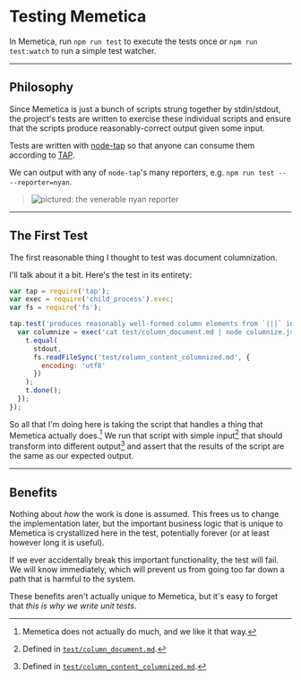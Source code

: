 # Testing Memetica

In Memetica, run `npm run test` to execute the tests once or
`npm run test:watch` to run a simple test watcher.

---

## Philosophy

Since Memetica is just a bunch of scripts strung together by stdin/stdout,
the project's tests are written to exercise these individual scripts and ensure
that the scripts produce reasonably-correct output given some input.

Tests are written with [node-tap](https://github.com/tapjs/node-tap) so that
anyone can consume them according to [TAP](https://testanything.org/).

We can output with any of `node-tap`'s many reporters,
e.g. `npm run test -- --reporter=nyan`.

> ![pictured: the venerable nyan reporter](https://cloud.githubusercontent.com/assets/197309/13726939/8b7d1444-e8ab-11e5-9a45-f5fac79ca0f3.png)

---

## The First Test

The first reasonable thing I thought to test was document columnization.

I'll talk about it a bit. Here's the test in its entirety:

```js
var tap = require('tap');
var exec = require('child_process').exec;
var fs = require('fs');

tap.test('produces reasonably well-formed column elements from `|||` in input', function(t) {
  var columnize = exec('cat test/column_document.md | node columnize.js', function(error, stdout, stderr) {
    t.equal(
      stdout,
      fs.readFileSync('test/column_content_columnized.md', {
        encoding: 'utf8'
      })
    );
    t.done();
  });
});
```

So all that I'm doing here is taking the script that handles a thing that
Memetica actually does.[^1] We run that script with simple input[^2] that should
transform into different output[^3] and assert that the results of the script
are the same as our expected output.

---

## Benefits

Nothing about _how_ the work is done is assumed. This frees us to change the
implementation later, but the important business logic that is unique to Memetica
is crystallized here in the test, potentially forever (or at least however long
it is useful).

If we ever accidentally break this important functionality, the test will fail.
We will know immediately, which will prevent us from going too far down a path
that is harmful to the system.

These benefits aren't actually unique to Memetica, but it's easy to forget that
_this is why we write unit tests_.

[^1]: Memetica does not actually do much, and we like it that way.
[^2]: Defined in [`test/column_document.md`](test/column_document.md).
[^3]: Defined in [`test/column_content_columnized.md`](test/column_content_columnized.md).
